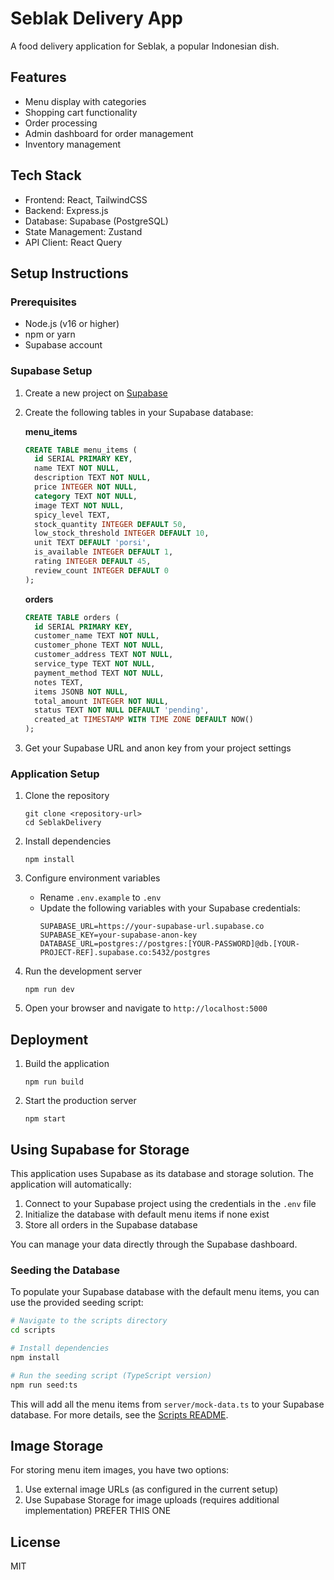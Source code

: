 # Seblak Delivery App

A food delivery application for Seblak, a popular Indonesian dish.

## Features

- Menu display with categories
- Shopping cart functionality
- Order processing
- Admin dashboard for order management
- Inventory management

## Tech Stack

- Frontend: React, TailwindCSS
- Backend: Express.js
- Database: Supabase (PostgreSQL)
- State Management: Zustand
- API Client: React Query

## Setup Instructions

### Prerequisites

- Node.js (v16 or higher)
- npm or yarn
- Supabase account

### Supabase Setup

1. Create a new project on [Supabase](https://supabase.com/)
2. Create the following tables in your Supabase database:

   **menu_items**
   ```sql
   CREATE TABLE menu_items (
     id SERIAL PRIMARY KEY,
     name TEXT NOT NULL,
     description TEXT NOT NULL,
     price INTEGER NOT NULL,
     category TEXT NOT NULL,
     image TEXT NOT NULL,
     spicy_level TEXT,
     stock_quantity INTEGER DEFAULT 50,
     low_stock_threshold INTEGER DEFAULT 10,
     unit TEXT DEFAULT 'porsi',
     is_available INTEGER DEFAULT 1,
     rating INTEGER DEFAULT 45,
     review_count INTEGER DEFAULT 0
   );
   ```

   **orders**
   ```sql
   CREATE TABLE orders (
     id SERIAL PRIMARY KEY,
     customer_name TEXT NOT NULL,
     customer_phone TEXT NOT NULL,
     customer_address TEXT NOT NULL,
     service_type TEXT NOT NULL,
     payment_method TEXT NOT NULL,
     notes TEXT,
     items JSONB NOT NULL,
     total_amount INTEGER NOT NULL,
     status TEXT NOT NULL DEFAULT 'pending',
     created_at TIMESTAMP WITH TIME ZONE DEFAULT NOW()
   );
   ```

3. Get your Supabase URL and anon key from your project settings

### Application Setup

1. Clone the repository
   ```
   git clone <repository-url>
   cd SeblakDelivery
   ```

2. Install dependencies
   ```
   npm install
   ```

3. Configure environment variables
   - Rename `.env.example` to `.env`
   - Update the following variables with your Supabase credentials:
     ```
     SUPABASE_URL=https://your-supabase-url.supabase.co
     SUPABASE_KEY=your-supabase-anon-key
     DATABASE_URL=postgres://postgres:[YOUR-PASSWORD]@db.[YOUR-PROJECT-REF].supabase.co:5432/postgres
     ```

4. Run the development server
   ```
   npm run dev
   ```

5. Open your browser and navigate to `http://localhost:5000`

## Deployment

1. Build the application
   ```
   npm run build
   ```

2. Start the production server
   ```
   npm start
   ```

## Using Supabase for Storage

This application uses Supabase as its database and storage solution. The application will automatically:

1. Connect to your Supabase project using the credentials in the `.env` file
2. Initialize the database with default menu items if none exist
3. Store all orders in the Supabase database

You can manage your data directly through the Supabase dashboard.

### Seeding the Database

To populate your Supabase database with the default menu items, you can use the provided seeding script:

```bash
# Navigate to the scripts directory
cd scripts

# Install dependencies
npm install

# Run the seeding script (TypeScript version)
npm run seed:ts
```

This will add all the menu items from `server/mock-data.ts` to your Supabase database. For more details, see the [Scripts README](./scripts/README.md).

## Image Storage

For storing menu item images, you have two options:

1. Use external image URLs (as configured in the current setup)
2. Use Supabase Storage for image uploads (requires additional implementation) PREFER THIS ONE

## License

MIT